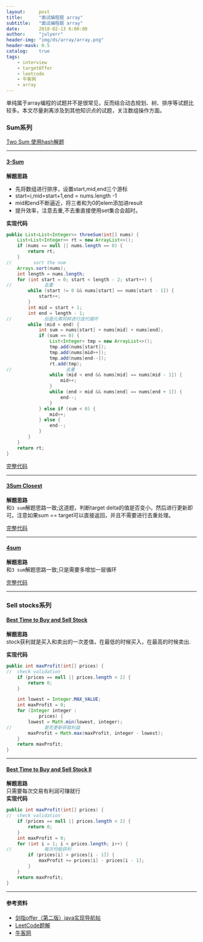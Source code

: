 ```yaml
---
layout:     post
title:      "面试编程题 array"
subtitle:   "面试编程题 array"
date:       2018-02-13 6:00:00
author:     "julyerr"
header-img: "img/ds/array/array.png"
header-mask: 0.5
catalog: 	true
tags:
    - interview
    - targetOffer
    - leetcode
    - 牛客网
    - array
---
```


单纯属于array编程的试题并不是很常见，反而结合动态规划、树、排序等试题比较多。本文尽量剥离涉及到其他知识点的试题，关注数组操作方面。

### Sum系列

[Two Sum 使用hash解题](http://julyerr.club/2018/02/13/interview-hash/#two-sum)

---
#### [3-Sum](https://leetcode.com/problems/3sum/description/)
**解题思路**<br>

- 先将数组进行排序，设置start,mid,end三个游标
- start=i,mid=start+1,end = nums.length -1
- mid和end不断逼近，将三者和为0的elem添加进result
- 提升效率，注意去重,不去重直接使用set集合会超时。

**实现代码**<br>
```java
public List<List<Integer>> threeSum(int[] nums) {
    List<List<Integer>> rt = new ArrayList<>();
    if (nums == null || nums.length == 0) {
        return rt;
    }
//        sort the num
    Arrays.sort(nums);
    int length = nums.length;
    for (int start = 0; start < length - 2; start++) {
//            去重
        while (start != 0 && nums[start] == nums[start - 1]) {
            start++;
        }
        int mid = start + 1;
        int end = length - 1;
//            后面元素同样进行迭代循环
        while (mid < end) {
            int sum = nums[start] + nums[mid] + nums[end];
            if (sum == 0) {
                List<Integer> tmp = new ArrayList<>();
                tmp.add(nums[start]);
                tmp.add(nums[mid++]);
                tmp.add(nums[end--]);
                rt.add(tmp);
//                    去重
                while (mid < end && nums[mid] == nums[mid - 1]) {
                    mid++;
                }
                while (end > mid && nums[end] == nums[end + 1]) {
                    end--;
                }
            } else if (sum < 0) {
                mid++;
            } else {
                end--;
            }
        }
    }
    return rt;
}
```
[完整代码](https://github.com/julyerr/algo/tree/master/src/com/julyerr/leetcode/array/ThreeSum.java)

---
#### [3Sum Closest](https://leetcode.com/problems/3sum-closest/description/)
**解题思路**<br>
    和`3 sum`解题思路一致;这道题，判断target delta的值是否变小，然后进行更新即可。注意如果sum ==  target可以直接返回，并且不需要进行去重处理。<br>
    
[完整代码](https://github.com/julyerr/algo/tree/master/src/com/julyerr/leetcode/array/ThreeClosest.java)

---
#### [4sum](https://leetcode.com/problems/4sum/description/)
**解题思路**<br>
    和`3 sum`解题思路一致;只是需要多增加一层循环<br>
    
[完整代码](https://github.com/julyerr/algo/tree/master/src/com/julyerr/leetcode/array/FourSum.java)

---
### Sell stocks系列
#### [Best Time to Buy and Sell Stock](https://leetcode.com/problems/best-time-to-buy-and-sell-stock/description/)    
**解题思路**<br>
stock获利就是买入和卖出的一次差值，在最低的时候买入，在最高的时候卖出.<br>

**实现代码**<br>
```java
public int maxProfit(int[] prices) {
//  check validation
    if (prices == null || prices.length < 2) {
        return 0;
    }

    int lowest = Integer.MAX_VALUE;
    int maxProfit = 0;
    for (Integer integer :
            prices) {
        lowest = Math.min(lowest, integer);
//            是否更新获取利益
        maxProfit = Math.max(maxProfit, integer - lowest);
    }
    return maxProfit;
}
```
---
#### [Best Time to Buy and Sell Stock II](https://leetcode.com/problems/best-time-to-buy-and-sell-stock-ii/description/)
**解题思路**<br>
只需要每次交易有利润可赚就行<br>
**实现代码**
```java
public int maxProfit(int[] prices) {
//  check validation
    if (prices == null || prices.length < 2) {
        return 0;
    }
    int maxProfit = 0;
    for (int i = 1; i < prices.length; i++) {
//            每次均能获利
        if (prices[i] > prices[i - 1]) {
            maxProfit += prices[i] - prices[i - 1];
        }
    }
    return maxProfit;
}
```


---
#### 参考资料
- [剑指offer（第二版）java实现导航帖](https://www.jianshu.com/p/010410a4d419)
- [LeetCode题解](https://www.zybuluo.com/Yano/note/253649)
- [牛客网](https://www.nowcoder.com/5312575)
